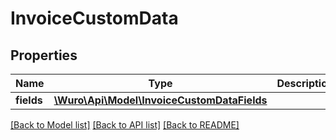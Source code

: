 # InvoiceCustomData

## Properties
Name | Type | Description | Notes
------------ | ------------- | ------------- | -------------
**fields** | [**\Wuro\Api\Model\InvoiceCustomDataFields**](InvoiceCustomDataFields.md) |  | [optional] 

[[Back to Model list]](../../README.md#documentation-for-models) [[Back to API list]](../../README.md#documentation-for-api-endpoints) [[Back to README]](../../README.md)

